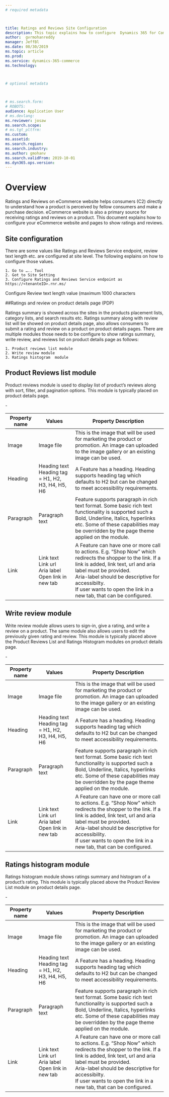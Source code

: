 ```yaml
---
# required metadata

 

title: Ratings and Reviews Site Configuration 
description: This topic explains how to configure  Dynamics 365 for Commerce's Ratings and Reviews settings and eCommerce site level. 
author:  gvrmohanreddy 
manager: JeffBl
ms.date: 08/30/2019
ms.topic: article
ms.prod: 
ms.service: dynamics-365-commerce
ms.technology: 

 

# optional metadata

 

# ms.search.form: 
# ROBOTS: 
audience: Application User
# ms.devlang: 
ms.reviewer: josaw
ms.search.scope: 
# ms.tgt_pltfrm: 
ms.custom: 
ms.assetid: 
ms.search.region: 
ms.search.industry: 
ms.author: gmohanv
ms.search.validFrom: 2019-10-01
ms.dyn365.ops.version: 
---
```


# Overview
Ratings and Reviews on eCommerce website helps consumers (C2) directly to understand how a product is perceived by fellow consumers and make a purchase decision. eCommerce website is also a primary source for receiving ratings and reviews on a product. This document explains how to configure your eCommerce website and pages to show ratings and reviews.

## Site configuration  

There are some values like Ratings and Reviews Service endpoint, review text length etc. are configured at site level. The following explains on how to configure those values. 

	1. Go to ….. Tool
	2. Got to Site Setting 
	3. Configure Ratings and Reviews Service endpoint as https://<tenanteID>.rnr.ms/
Configure Review text length value (maximum 1000 characters


##Ratings and review on product details page (PDP) 

Ratings summary is showed across the sites in the products placement lists, category lists, and search results etc. Ratings summary along with review list will be showed on product details page, also allows consumers to submit a rating and review on a product on product details pages.  There are multiple modules those needs to be configure to show ratings summary, write review, and reviews list on product details page as follows:

	1. Product reviews list module 
	2. Write review module 
	3. Ratings histogram  module 

## Product Reviews list module 
Product reviews module is used to display list of product’s reviews along with sort, filter, and pagination options. This module is typically placed on product details page.

-<Image to be placed>




| Property name     | Values                                                       | Property Description                                         |
| ----------------- | ------------------------------------------------------------ | ------------------------------------------------------------ |
| Image             | Image file                                                   | This is the image that will be used for marketing the product or   promotion. An image can uploaded to the image gallery or an existing   image can be used. |
| Heading           | Heading text<br />Heading tag = H1, H2, H3, H4, H5, H6       | A Feature has a heading. Heading supports heading tag which defaults   to H2 but can be changed to meet accessibility requirements. |
| Paragraph         | Paragraph text                                               | Feature supports paragraph in rich text format. Some basic rich text   functionality is supported such a Bold, Underline, Italics, hyperlinks etc. Some of these capabilities may be overridden by the page theme applied on the module. |
| Link              | Link text<br />Link url<br />Aria label<br />Open link in new tab | A Feature can have one or more call to   actions. E.g. “Shop Now” which redirects the shopper to the link. If a link   is added, link text, url and aria label must be provided.<br />Aria-label should be descriptive for   accessibilty.<br />If user wants to open the link in a new   tab, that can be configured. |


## Write review module 
Write review module allows users to sign-in, give a rating, and write a review on a product. The same module also allows users to edit the previously given rating and review.  This module is typically placed above the Product Reviews List and Ratings Histogram modules on product details page.

-<Image to be placed>




| Property name     | Values                                                       | Property Description                                         |
| ----------------- | ------------------------------------------------------------ | ------------------------------------------------------------ |
| Image             | Image file                                                   | This is the image that will be used for marketing the product or   promotion. An image can uploaded to the image gallery or an existing   image can be used. |
| Heading           | Heading text<br />Heading tag = H1, H2, H3, H4, H5, H6       | A Feature has a heading. Heading supports heading tag which defaults   to H2 but can be changed to meet accessibility requirements. |
| Paragraph         | Paragraph text                                               | Feature supports paragraph in rich text format. Some basic rich text   functionality is supported such a Bold, Underline, Italics, hyperlinks etc. Some of these capabilities may be overridden by the page theme applied on the module. |
| Link              | Link text<br />Link url<br />Aria label<br />Open link in new tab | A Feature can have one or more call to   actions. E.g. “Shop Now” which redirects the shopper to the link. If a link   is added, link text, url and aria label must be provided.<br />Aria-label should be descriptive for   accessibility.<br />If user wants to open the link in a new   tab, that can be configured. |


## Ratings histogram module 
Ratings histogram module shows ratings summary and histogram of a product’s rating. This module is typically placed above the Product Review List module on product details page.


-<Image to be placed>




| Property name     | Values                                                       | Property Description                                         |
| ----------------- | ------------------------------------------------------------ | ------------------------------------------------------------ |
| Image             | Image file                                                   | This is the image that will be used for marketing the product or   promotion. An image can uploaded to the image gallery or an existing   image can be used. |
| Heading           | Heading text<br />Heading tag = H1, H2, H3, H4, H5, H6       | A Feature has a heading. Heading supports heading tag which defaults   to H2 but can be changed to meet accessibility requirements. |
| Paragraph         | Paragraph text                                               | Feature supports paragraph in rich text format. Some basic rich text   functionality is supported such a Bold, Underline, Italics, hyperlinks etc. Some of these capabilities may be overridden by the page theme applied on the module. |
| Link              | Link text<br />Link url<br />Aria label<br />Open link in new tab | A Feature can have one or more call to   actions. E.g. “Shop Now” which redirects the shopper to the link. If a link   is added, link text, url and aria label must be provided.<br />Aria-label should be descriptive for   accessibilty.<br />If user wants to open the link in a new   tab, that can be configured. |

